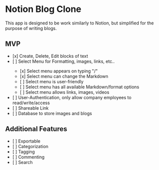 # Notion Blog Clone

This app is designed to be work similarly to Notion, but simplified for the purpose of writing blogs.

## MVP


<ul>
<li> [x] Create, Delete, Edit blocks of text </li>
<li> [ ] Select Menu for Formatting, images, links, etc..</li>
  <ul>
  <li>[x] Select menu appears on typing "/" </li>
  <li>[x] Select menu can change the Markdown</li>
  <li>[ ] Select menu is user-friendly</li>
  <li>[ ] Select menu has all available Markdown/format options</li>
  <li>[ ] Select menu allows links, images, videos </li>
  </ul>
<li>[ ] User-Authentication, only allow company employees to read/write/access </li>
<li>[ ] Shareable Link </li>
<li>[ ] Database to store images and blogs</li>
</ul>

## Additional Features
  <ul>
  <li>[ ] Exportable</li>
  <li>[ ] Categorization </li>
  <li>[ ] Tagging</li>
  <li>[ ] Commenting</li>
  <li>[ ] Search </li>
    </ul>
